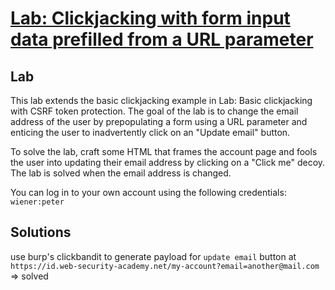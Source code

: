 # [Lab: Clickjacking with form input data prefilled from a URL parameter](https://portswigger.net/web-security/clickjacking/lab-prefilled-form-input)

## Lab

This lab extends the basic clickjacking example in Lab: Basic clickjacking with CSRF token protection. The goal of the lab is to change the email address of the user by prepopulating a form using a URL parameter and enticing the user to inadvertently click on an "Update email" button.

To solve the lab, craft some HTML that frames the account page and fools the user into updating their email address by clicking on a "Click me" decoy. The lab is solved when the email address is changed.

You can log in to your own account using the following credentials: `wiener:peter`

## Solutions

use burp's clickbandit to generate payload for `update email` button at `https://id.web-security-academy.net/my-account?email=another@mail.com` => solved
